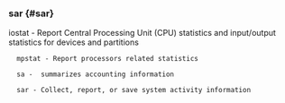 ### sar {#sar}

iostat  -  Report  Central  Processing Unit (CPU) statistics and input/output statistics for devices and partitions

      mpstat - Report processors related statistics

      sa -  summarizes accounting information      

      sar - Collect, report, or save system activity information
